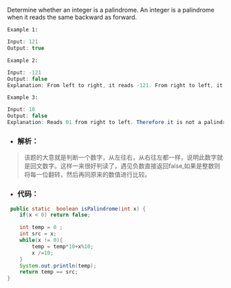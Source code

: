 Determine whether an integer is a palindrome. An integer is a palindrome when it reads the same backward as forward.

`Example 1:`
```java
Input: 121
Output: true
```

`Example 2:`
```java
Input: -121
Output: false
Explanation: From left to right, it reads -121. From right to left, it becomes 121-. Therefore it is not a palindrome.
```

`Example 3:`
```java
Input: 10
Output: false
Explanation: Reads 01 from right to left. Therefore it is not a palindrome.
```

- ### 解析：
> 该题的大意就是判断一个数字，从左往右，从右往左都一样，说明此数字就是回文数字。这样一来很好判读了，遇见负数直接返回false,如果是整数则将每一位翻转，然后再同原来的数值进行比较。

- ### 代码：
```java
 public static  boolean isPalindrome(int x) {
    if(x < 0) return false;

    int temp = 0 ;
    int src = x;
    while(x != 0){
        temp = temp*10+x%10;
        x /=10;
    }
    System.out.println(temp);
    return temp == src;
}
```
